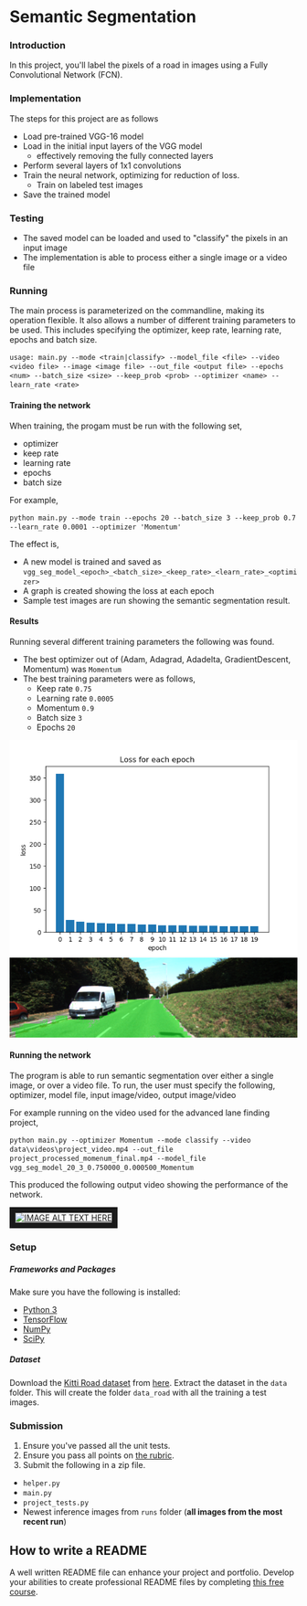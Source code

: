 # Semantic Segmentation
### Introduction
In this project, you'll label the pixels of a road in images using a Fully Convolutional Network (FCN).

### Implementation
The steps for this project are as follows
 - Load pre-trained VGG-16 model
 - Load in the initial input layers of the VGG model
   - effectively removing the fully connected layers
 - Perform several layers of 1x1 convolutions
 - Train the neural network, optimizing for reduction of loss.
   - Train on labeled test images
 - Save the trained model
 
### Testing
 - The saved model can be loaded and used to "classify" the pixels in an input image
 - The implementation is able to process either a single image or a video file
  
### Running
The main process is parameterized on the commandline, making its operation flexible.  It also allows a number of different training parameters to be used.  This includes specifying the optimizer, keep rate, learning rate, epochs and batch size.

```
usage: main.py --mode <train|classify> --model_file <file> --video <video file> --image <image file> --out_file <output file> --epochs <num> --batch_size <size> --keep_prob <prob> --optimizer <name> --learn_rate <rate>
```
#### Training the network
When training, the progam must be run with the following set,
 - optimizer
 - keep rate
 - learning rate
 - epochs
 - batch size

For example,
```
python main.py --mode train --epochs 20 --batch_size 3 --keep_prob 0.7 --learn_rate 0.0001 --optimizer 'Momentum'
```
The effect is,
 - A new model is trained and saved as `vgg_seg_model_<epoch>_<batch_size>_<keep_rate>_<learn_rate>_<optimizer>`
 - A graph is created showing the loss at each epoch
 - Sample test images are run showing the semantic segmentation result.
 
#### Results 
Running several different training parameters the following was found.
 - The best optimizer out of (Adam, Adagrad, Adadelta, GradientDescent, Momentum) was `Momentum`
 - The best training parameters were as follows,
   - Keep rate `0.75`
   - Learning rate `0.0005 `
   - Momentum `0.9`
   - Batch size `3`
   - Epochs `20`
   
   
![alt text](https://github.com/TroyTobin/CarND-Semantic-Segmentation/blob/master/loss_vs_epoch_0.750000_0.000500.png "Momentum Loss")
![alt text](https://github.com/TroyTobin/CarND-Semantic-Segmentation/blob/master/um_000017a.png "Momentum output")


#### Running the network
The program is able to run semantic segmentation over either a single image, or over a video file.
To run, the user must specify the following, optimizer, model file, input image/video, output image/video

For example running on the video used for the advanced lane finding project,
```
python main.py --optimizer Momentum --mode classify --video data\videos\project_video.mp4 --out_file project_processed_momenum_final.mp4 --model_file vgg_seg_model_20_3_0.750000_0.000500_Momentum
```

This produced the following output video showing the performance of the network.

<a href="http://www.youtube.com/watch?feature=player_embedded&v=j52v4yJ3NKE
" target="_blank"><img src="http://img.youtube.com/vi/j52v4yJ3NKE/0.jpg" 
alt="IMAGE ALT TEXT HERE" width="240" height="180" border="10" /></a>

### Setup
##### Frameworks and Packages
Make sure you have the following is installed:
 - [Python 3](https://www.python.org/)
 - [TensorFlow](https://www.tensorflow.org/)
 - [NumPy](http://www.numpy.org/)
 - [SciPy](https://www.scipy.org/)
##### Dataset
Download the [Kitti Road dataset](http://www.cvlibs.net/datasets/kitti/eval_road.php) from [here](http://www.cvlibs.net/download.php?file=data_road.zip).  Extract the dataset in the `data` folder.  This will create the folder `data_road` with all the training a test images.

### Submission
1. Ensure you've passed all the unit tests.
2. Ensure you pass all points on [the rubric](https://review.udacity.com/#!/rubrics/989/view).
3. Submit the following in a zip file.
 - `helper.py`
 - `main.py`
 - `project_tests.py`
 - Newest inference images from `runs` folder  (**all images from the most recent run**)
 
 ## How to write a README
A well written README file can enhance your project and portfolio.  Develop your abilities to create professional README files by completing [this free course](https://www.udacity.com/course/writing-readmes--ud777).
